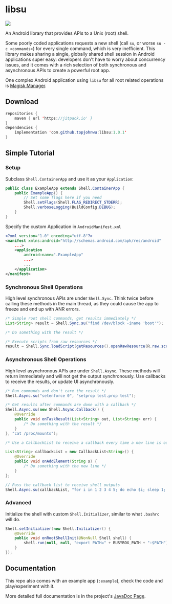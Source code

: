 # libsu

[![](https://jitpack.io/v/topjohnwu/libsu.svg)](https://jitpack.io/#topjohnwu/libsu)

An Android library that provides APIs to a Unix (root) shell.

Some poorly coded applications requests a new shell (call `su`, or worse `su -c <commands>`) for every single command, which is very inefficient. This library makes sharing a single, globally shared shell session in Android applications super easy: developers don't have to worry about concurrency issues, and it comes with a rich selection of both synchronous and asynchronous APIs to create a powerful root app.

One complex Android application using `libsu` for all root related operations is [Magisk Manager](https://github.com/topjohnwu/MagiskManager).

## Download
```java
repositories {
    maven { url 'https://jitpack.io' }
}
dependencies {
    implementation 'com.github.topjohnwu:libsu:1.0.1'
}
```

## Simple Tutorial

### Setup
Subclass `Shell.ContainerApp` and use it as your `Application`:

```java
public class ExampleApp extends Shell.ContainerApp {
    public ExampleApp() {
        // Set some flags here if you need
        Shell.setFlags(Shell.FLAG_REDIRECT_STDERR);
        Shell.verboseLogging(BuildConfig.DEBUG);
    }
}
```

Specify the custom Application in `AndroidManifest.xml`

```xml
<?xml version="1.0" encoding="utf-8"?>
<manifest xmlns:android="http://schemas.android.com/apk/res/android"
    ...>
    <application
        android:name=".ExampleApp"
        ...>
        ...
    </application>
</manifest>
```

### Synchronous Shell Operations

High level synchronous APIs are under `Shell.Sync`. Think twice before calling these methods in the main thread, as they could cause the app to freeze and end up with ANR errors.

```java
/* Simple root shell commands, get results immediately */
List<String> result = Shell.Sync.su("find /dev/block -iname 'boot'");

/* Do something with the result */

/* Execute scripts from raw resources */
result = Shell.Sync.loadScript(getResources().openRawResource(R.raw.script)));
```

### Asynchronous Shell Operations

High level asynchronous APIs are under `Shell.Async`. These methods will return immediately and will not get the output synchronously. Use callbacks to receive the results, or update UI asynchronously.

```java
/* Run commands and don't care the result */
Shell.Async.su("setenforce 0", "setprop test.prop test");

/* Get results after commands are done with a callback */
Shell.Async.su(new Shell.Async.Callback() {
    @Override
    public void onTaskResult(List<String> out, List<String> err) {
        /* Do something with the result */
    }
}, "cat /proc/mounts");

/* Use a CallbackList to receive a callback every time a new line is outputted */

List<String> callbackList = new CallbackList<String>() {
    @Override
    public void onAddElement(String s) {
        /* Do something with the new line */
    }
};

// Pass the callback list to receive shell outputs
Shell.Async.su(callbackList, "for i in 1 2 3 4 5; do echo $i; sleep 1; done");
```

### Advanced
Initialize the shell with custom `Shell.Initializer`, similar to what `.bashrc` will do.

```java
Shell.setInitializer(new Shell.Initializer() {
    @Override
    public void onRootShellInit(@NonNull Shell shell) {
        shell.run(null, null, "export PATH=" + BUSYBOX_PATH + ":$PATH");
    }
});
```

## Documentation

This repo also comes with an example app (`:example`), check the code and play/experiment with it.

More detailed full documentation is in the project's [JavaDoc Page](https://topjohnwu.github.io/libsu).
